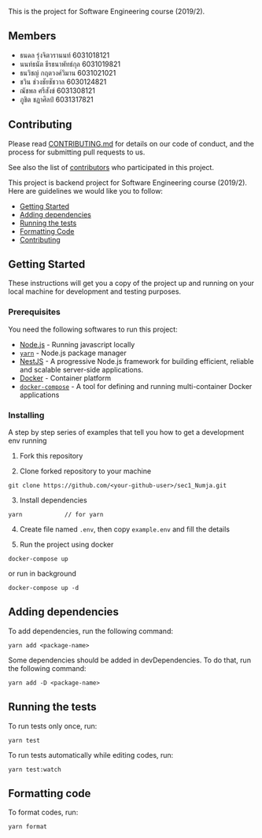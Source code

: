 This is the project for Software Engineering course (2019/2).

## Members
 
- ธนดล รุ่งจิตวรานนท์ 6031018121 
- นนท์ธนัต ธีรธนาพัทธ์กุล 6031019821
- ธนวิชญ์ กฤตวงศ์วิมาน 6031021021 
- ชวิน ช่วงชัยชัชวาล 6030124821
- ณัชพล ศรีสังข์ 6031308121
- ภูชิต ชฎาศิลป์ 6031317821

## Contributing

Please read [CONTRIBUTING.md](CONTRIBUTING.md) for details on our code of conduct, and the process for submitting pull requests to us.

See also the list of [contributors](https://github.com/2110423-2019-2/sec1_Numja-Back-End-/graphs/contributors) who participated in this project.

This project is backend project for Software Engineering course (2019/2). Here are guidelines we would like you to follow:
- [Getting Started](#getting-start)
- [Adding dependencies](#adding-dependencies)
- [Running the tests](#running-the-tests)
- [Formatting Code](#formatting-code)
- [Contributing](#contributing)

## Getting Started

These instructions will get you a copy of the project up and running on your local machine for development and testing purposes.

### Prerequisites

You need the following softwares to run this project:
* [Node.js](https://nodejs.org/en/) - Running javascript locally
* [`yarn`](https://yarnpkg.com/en/) - Node.js package manager
* [NestJS](https://nestjs.com/) - A progressive Node.js framework for building efficient, reliable and scalable server-side applications.
* [Docker](https://www.docker.com/) - Container platform
* [`docker-compose`](https://docs.docker.com/compose/) - A tool for defining and running multi-container Docker applications

### Installing

A step by step series of examples that tell you how to get a development env running

1. Fork this repository

2. Clone forked repository to your machine

```
git clone https://github.com/<your-github-user>/sec1_Numja.git
```

3. Install dependencies

```
yarn            // for yarn
```

4. Create file named `.env`, then copy `example.env` and fill the details

5. Run the project using docker

```
docker-compose up
```
or run in background
```
docker-compose up -d
```

## Adding dependencies

To add dependencies, run the following command:
```
yarn add <package-name>
```
Some dependencies should be added in devDependencies. To do that, run the following command:
```
yarn add -D <package-name>
```

## Running the tests

To run tests only once, run:
```
yarn test
```
To run tests automatically while editing codes, run:
```
yarn test:watch
```

## Formatting code

To format codes, run:
```
yarn format
```